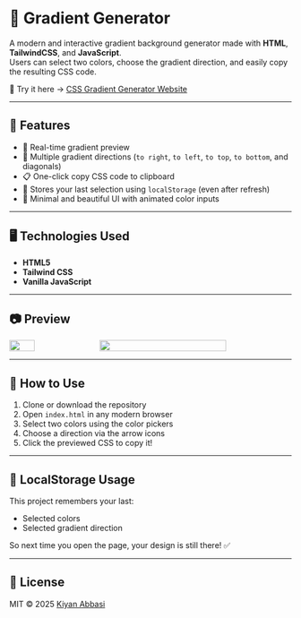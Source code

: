 # 🎨 Gradient Generator

A modern and interactive gradient background generator made with **HTML**, **TailwindCSS**, and **JavaScript**.  
Users can select two colors, choose the gradient direction, and easily copy the resulting CSS code.

🧪 Try it here → [CSS Gradient Generator Website](https://css-gradient-generator.pages.dev)

---

## 🌟 Features

- 🎨 Real-time gradient preview
- 🔁 Multiple gradient directions (`to right`, `to left`, `to top`, `to bottom`, and diagonals)
- 📋 One-click copy CSS code to clipboard
- 💾 Stores your last selection using `localStorage` (even after refresh)
- 🎯 Minimal and beautiful UI with animated color inputs

---

## 🖥️ Technologies Used

- **HTML5**
- **Tailwind CSS**
- **Vanilla JavaScript**

---

## 📷 Preview

<div style="display: flex; gap: 10px;">
  <img src="https://github.com/user-attachments/assets/3b5c30c6-e314-4402-9c8f-1d7d9e46c06a" width="30%">
  <img src="https://github.com/user-attachments/assets/f6b3722c-4c6f-47a2-ab39-8cdc5a276799" width="67%">
</div>

---

## 🚀 How to Use

1. Clone or download the repository
2. Open `index.html` in any modern browser
3. Select two colors using the color pickers
4. Choose a direction via the arrow icons
5. Click the previewed CSS to copy it!

---

## 🧠 LocalStorage Usage

This project remembers your last:
- Selected colors
- Selected gradient direction

So next time you open the page, your design is still there! ✅

---

## 📜 License

MIT © 2025 [Kiyan Abbasi](https://github.com/alirezaabbasi-dev)
